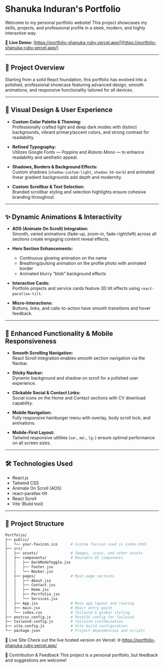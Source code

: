 # Shanuka Induran's Portfolio

Welcome to my personal portfolio website! This project showcases my skills, projects, and professional profile in a sleek, modern, and highly interactive way.

🔗 **Live Demo:** [https://portfolio-shanuka-ruby.vercel.app/](https://portfolio-shanuka-ruby.vercel.app/)

---

## 🚀 Project Overview

Starting from a solid React foundation, this portfolio has evolved into a polished, professional showcase featuring advanced design, smooth animations, and responsive functionality tailored for all devices.

---

## 🎨 Visual Design & User Experience

- **Custom Color Palette & Theming:**  
  Professionally crafted light and deep dark modes with distinct backgrounds, vibrant primary/accent colors, and strong contrast for readability.

- **Refined Typography:**  
  Utilizes Google Fonts — *Poppins* and *Roboto Mono* — to enhance readability and aesthetic appeal.

- **Shadows, Borders & Background Effects:**  
  Custom shadows (`shadow-custom-light`, `shadow-3d-dark`) and animated linear gradient backgrounds add depth and modernity.

- **Custom Scrollbar & Text Selection:**  
  Branded scrollbar styling and selection highlights ensure cohesive branding throughout.

---

## ✨ Dynamic Animations & Interactivity

- **AOS (Animate On Scroll) Integration:**  
  Smooth, varied animations (fade-up, zoom-in, fade-right/left) across all sections create engaging content reveal effects.

- **Hero Section Enhancements:**  
  - Continuous glowing animation on the name  
  - Breathing/pulsing animation on the profile photo with animated border  
  - Animated blurry “blob” background effects

- **Interactive Cards:**  
  Portfolio projects and service cards feature 3D tilt effects using `react-parallax-tilt`.

- **Micro-Interactions:**  
  Buttons, links, and calls-to-action have smooth transitions and hover feedback.

---

## 📱 Enhanced Functionality & Mobile Responsiveness

- **Smooth Scrolling Navigation:**  
  React Scroll integration enables smooth section navigation via the Navbar.

- **Sticky Navbar:**  
  Dynamic background and shadow on scroll for a polished user experience.

- **Clickable Social & Contact Links:**  
  Social icons on the Home and Contact sections with CV download capability.

- **Mobile Navigation:**  
  Fully responsive hamburger menu with overlay, body scroll lock, and animations.

- **Mobile-First Layout:**  
  Tailwind responsive utilities (`sm:`, `md:`, `lg:`) ensure optimal performance on all screen sizes.

---

## 🛠 Technologies Used

- React.js  
- Tailwind CSS  
- Animate On Scroll (AOS)  
- react-parallax-tilt  
- React Scroll  
- Vite (Build tool)

---

## 📂 Project Structure

```bash
Portfolio/
├── public/
│   └── your-favicon.ico      # Custom favicon used in index.html
├── src/
│   ├── assets/               # Images, icons, and other assets
│   ├── components/           # Reusable UI components
│   │   ├── DarkModeToggle.jsx
│   │   ├── Footer.jsx
│   │   └── Navbar.jsx
│   ├── pages/                # Main page sections
│   │   ├── About.jsx
│   │   ├── Contact.jsx
│   │   ├── Home.jsx
│   │   ├── Portfolio.jsx
│   │   └── Services.jsx
│   ├── App.jsx               # Main app layout and routing
│   ├── main.jsx              # React entry point
│   └── index.css             # Tailwind & global styling
├── postcss.config.js         # PostCSS config for Tailwind
├── tailwind.config.js        # Tailwind customization
├── vite.config.js            # Vite build configuration
└── package.json              # Project dependencies and scripts
```

🔗 Live Site
Check out the live hosted version on Vercel:
🌐 https://portfolio-shanuka-ruby.vercel.app/

🙌 Contribution & Feedback
This project is a personal portfolio, but feedback and suggestions are welcome!

